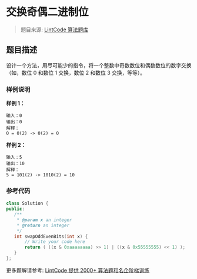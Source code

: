 # 交换奇偶二进制位
 > 题目来源: [LintCode 算法题库](https://www.lintcode.com/problem/swap-bits/?utm_source=sc-github-wzz)
 ## 题目描述
 设计一个方法，用尽可能少的指令，将一个整数中奇数数位和偶数数位的数字交换 （如，数位 0 和数位 1 交换，数位 2 和数位 3 交换，等等）。
 ### 样例说明
 **样例 1：**
```
输入：0
输出：0
解释：
0 = 0(2) -> 0(2) = 0
```
**样例 2：**
```
输入：5
输出：10
解释：
5 = 101(2) -> 1010(2) = 10
```
 ### 参考代码
 ```cpp
class Solution {
public:
    /**
     * @param x an integer
     * @return an integer
     */
    int swapOddEvenBits(int x) {
        // Write your code here
        return ( ((x & 0xaaaaaaaa) >> 1) | ((x & 0x55555555) << 1) );
    }
};
```
 更多题解请参考: [LintCode 提供 2000+ 算法题和名企阶梯训练](https://www.lintcode.com/problem/?utm_source=sc-github-wzz)